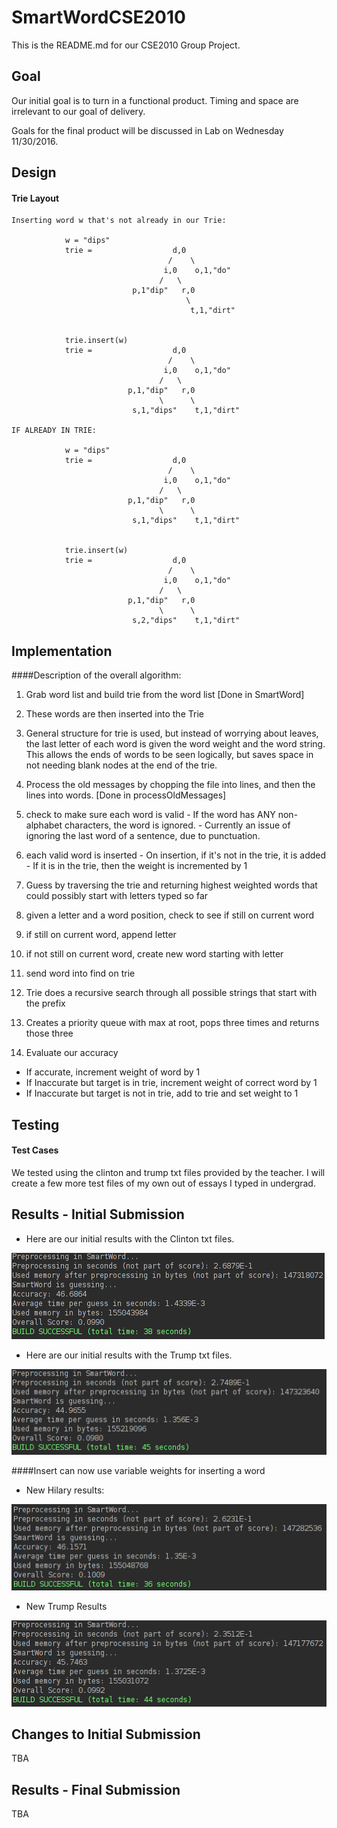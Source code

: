 # SmartWordCSE2010

This is the README.md for our CSE2010 Group Project.

## Goal

Our initial goal is to turn in a functional product.  Timing and space are irrelevant to our goal of delivery.

Goals for the final product will be discussed in Lab on Wednesday 11/30/2016.

## Design

#### Trie Layout

	Inserting word w that's not already in our Trie:

                w = "dips"
                trie =                  d,0
                                       /    \
                                      i,0    o,1,"do"
                                     /   \    
                               p,1"dip"   r,0           
                                           \
                                            t,1,"dirt"
                                              
                                                     
                trie.insert(w)
                trie =                  d,0
                                       /    \
                                      i,0    o,1,"do"
                                     /   \     
                              p,1,"dip"   r,0           
                                     \      \
                               s,1,"dips"    t,1,"dirt"
	
	IF ALREADY IN TRIE:

                w = "dips"
                trie =                  d,0
                                       /    \
                                      i,0    o,1,"do"
                                     /   \     
                              p,1,"dip"   r,0           
                                     \      \
                               s,1,"dips"    t,1,"dirt"
                                              
                                                     
                trie.insert(w)
                trie =                  d,0
                                       /    \
                                      i,0    o,1,"do"
                                     /   \     
                              p,1,"dip"   r,0           
                                     \      \
                               s,2,"dips"    t,1,"dirt"

## Implementation

####Description of the overall algorithm:

1. Grab word list and build trie from the word list [Done in SmartWord]
  1. These words are then inserted into the Trie
  2. General structure for trie is used, but instead of worrying about leaves, the last letter of each word is given the word weight and the word string. This allows the ends of words to be seen logically, but saves space in not needing blank nodes at the end of the trie.

2. Process the old messages by chopping the file into lines, and then the lines into words. [Done in processOldMessages]
  1.  check to make sure each word is valid
    - If the word has ANY non-alphabet characters, the word is ignored.
    - Currently an issue of ignoring the last word of a sentence, due to punctuation.
  2. each valid word is inserted
    - On insertion, if it's not in the trie, it is added
    - If it is in the trie, then the weight is incremented by 1

3. Guess by traversing the trie and returning highest weighted words that could possibly start with letters typed so far
  1. given a letter and a word position, check to see if still on current word
  2. if still on current word, append letter
  3. if not still on current word, create new word starting with letter
  4. send word into find on trie
  5. Trie does a recursive search through all possible strings that start with the prefix
  6. Creates a priority queue with max at root, pops three times and returns those three

4. Evaluate our accuracy
  - If accurate, increment weight of word by 1
  - If Inaccurate but target is in trie, increment weight of correct word by 1
  - If Inaccurate but target is not in trie, add to trie and set weight to 1

## Testing

#### Test Cases
We tested using the clinton and trump txt files provided by the teacher.  I will create a few more test files of my own out of essays I typed in undergrad.

## Results - Initial Submission

- Here are our initial results with the Clinton txt files.

![Alt text](https://github.com/ryanbomo/SmartWordCSE2010/blob/master/screenshots/test_hilary_1.png?raw=true)

- Here are our initial results with the Trump txt files.

![Alt text](https://github.com/ryanbomo/SmartWordCSE2010/blob/master/screenshots/test_trump_1.png?raw=true)

####Insert can now use variable weights for inserting a word

  - New Hilary results:

![Alt text](https://github.com/ryanbomo/SmartWordCSE2010/blob/master/screenshots/test_hilary_2.png?raw=true)

  - New Trump Results

![Alt text](https://github.com/ryanbomo/SmartWordCSE2010/blob/master/screenshots/test_trump_2.png?raw=true)


## Changes to Initial Submission

TBA

## Results - Final Submission

TBA

